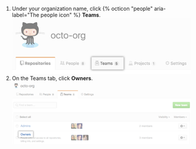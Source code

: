 1. Under your organization name, click {% octicon "people" aria-label="The people icon" %} **Teams**.
![Teams tab](/assets/images/help/organizations/organization-teams-tab.png)
1. On the Teams tab, click **Owners**.
![Owners team selected](/assets/images/help/teams/owners-team.png)
